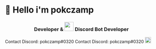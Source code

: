# 👋 Hello i'm pokczamp
<h3 align="center">Developer & <img src = "https://emoji.gg/assets/emoji/5591-discord-developer-badge-shimmer.gif" width = 30px>  Discord Bot Developer</h3>
Contact Discord: pokczamp#0320
Contact Discord: pokczamp#0320 <img src = "https://emoji.gg/assets/emoji/8744-specialroles.png" width = 20px>
<!--
**pokczampDev/pokczampDev** is a ✨ _special_ ✨ repository because its `README.md` (this file) appears on your GitHub profile.

Here are some ideas to get you started:

- 🔭 I’m currently working on ...
- 🌱 I’m currently learning ...
- 👯 I’m looking to collaborate on ...
- 🤔 I’m looking for help with ...
- 💬 Ask me about ...
- 📫 How to reach me: ...
- 😄 Pronouns: ...
- ⚡ Fun fact: ...
-->
